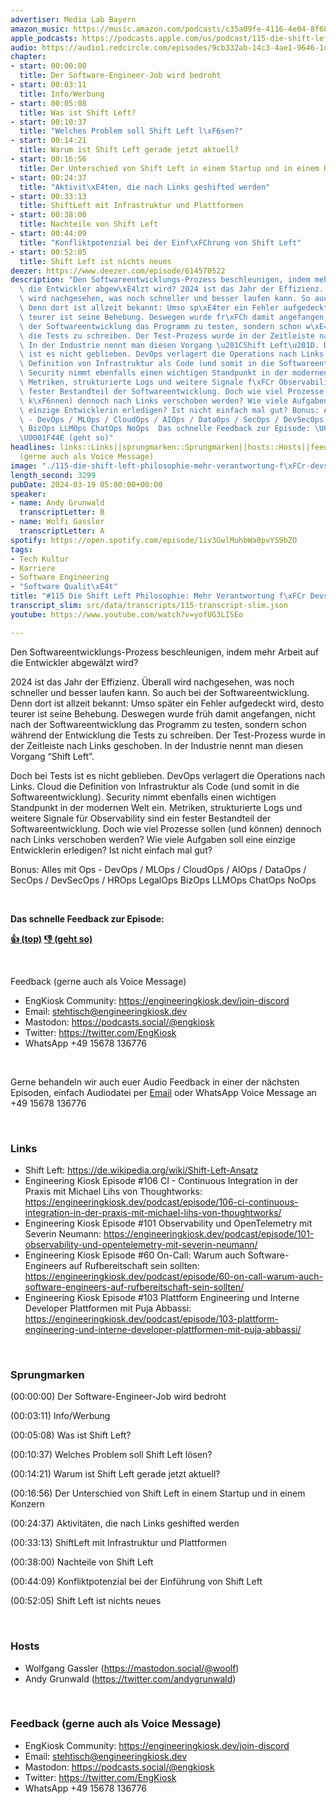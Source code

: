 ```yaml
---
advertiser: Media Lab Bayern
amazon_music: https://music.amazon.com/podcasts/c35a09fe-4116-4e04-8f68-77d61b112e46/episodes/d59eb116-86f3-427d-9ed4-33b2f08aae19/engineering-kiosk-115-die-shift-left-philosophie-mehr-verantwortung-f%C3%BCr-devs
apple_podcasts: https://podcasts.apple.com/us/podcast/115-die-shift-left-philosophie-mehr-verantwortung-f%C3%BCr-devs/id1603082924?i=1000649662758&uo=4
audio: https://audio1.redcircle.com/episodes/9cb332ab-14c3-4ae1-9646-1dbc497bc152/stream.mp3
chapter:
- start: 00:00:00
  title: Der Software-Engineer-Job wird bedroht
- start: 00:03:11
  title: Info/Werbung
- start: 00:05:08
  title: Was ist Shift Left?
- start: 00:10:37
  title: "Welches Problem soll Shift Left l\xF6sen?"
- start: 00:14:21
  title: Warum ist Shift Left gerade jetzt aktuell?
- start: 00:16:56
  title: Der Unterschied von Shift Left in einem Startup und in einem Konzern
- start: 00:24:37
  title: "Aktivit\xE4ten, die nach Links geshifted werden"
- start: 00:33:13
  title: ShiftLeft mit Infrastruktur und Plattformen
- start: 00:38:00
  title: Nachteile von Shift Left
- start: 00:44:09
  title: "Konfliktpotenzial bei der Einf\xFChrung von Shift Left"
- start: 00:52:05
  title: Shift Left ist nichts neues
deezer: https://www.deezer.com/episode/614570522
description: "Den Softwareentwicklungs-Prozess beschleunigen, indem mehr Arbeit auf\
  \ die Entwickler abgew\xE4lzt wird? 2024 ist das Jahr der Effizienz. \xDCberall\
  \ wird nachgesehen, was noch schneller und besser laufen kann. So auch bei der Softwareentwicklung.\
  \ Denn dort ist allzeit bekannt: Umso sp\xE4ter ein Fehler aufgedeckt wird, desto\
  \ teurer ist seine Behebung. Deswegen wurde fr\xFCh damit angefangen, nicht nach\
  \ der Softwareentwicklung das Programm zu testen, sondern schon w\xE4hrend der Entwicklung\
  \ die Tests zu schreiben. Der Test-Prozess wurde in der Zeitleiste nach Links geschoben.\
  \ In der Industrie nennt man diesen Vorgang \u201CShift Left\u201D. Doch bei Tests\
  \ ist es nicht geblieben. DevOps verlagert die Operations nach Links. Cloud die\
  \ Definition von Infrastruktur als Code (und somit in die Softwareentwicklung).\
  \ Security nimmt ebenfalls einen wichtigen Standpunkt in der modernen Welt ein.\
  \ Metriken, strukturierte Logs und weitere Signale f\xFCr Observability sind ein\
  \ fester Bestandteil der Softwareentwicklung. Doch wie viel Prozesse sollen (und\
  \ k\xF6nnen) dennoch nach Links verschoben werden? Wie viele Aufgaben soll eine\
  \ einzige Entwicklerin erledigen? Ist nicht einfach mal gut? Bonus: Alles mit Ops\
  \ - DevOps / MLOps / CloudOps / AIOps / DataOps / SecOps / DevSecOps / HROps LegalOps\
  \ BizOps LLMOps ChatOps NoOps  Das schnelle Feedback zur Episode: \U0001F44D (top)\_\
  \U0001F44E (geht so)"
headlines: links::Links||sprungmarken::Sprungmarken||hosts::Hosts||feedback-gerne-auch-als-voice-message::Feedback
  (gerne auch als Voice Message)
image: "./115-die-shift-left-philosophie-mehr-verantwortung-f\xFCr-devs.jpg"
length_second: 3299
pubDate: 2024-03-19 05:00:00+00:00
speaker:
- name: Andy Grunwald
  transcriptLetter: B
- name: Wolfi Gassler
  transcriptLetter: A
spotify: https://open.spotify.com/episode/1iv3GwlMuhbWa0pvYS9bZO
tags:
- Tech Kultur
- Karriere
- Software Engineering
- "Software Qualit\xE4t"
title: "#115 Die Shift Left Philosophie: Mehr Verantwortung f\xFCr Devs"
transcript_slim: src/data/transcripts/115-transcript-slim.json
youtube: https://www.youtube.com/watch?v=yofUG3LISEo

---
```

<p>Den Softwareentwicklungs-Prozess beschleunigen, indem mehr Arbeit auf die Entwickler abgewälzt wird?</p><p>2024 ist das Jahr der Effizienz. Überall wird nachgesehen, was noch schneller und besser laufen kann. So auch bei der Softwareentwicklung. Denn dort ist allzeit bekannt: Umso später ein Fehler aufgedeckt wird, desto teurer ist seine Behebung. Deswegen wurde früh damit angefangen, nicht nach der Softwareentwicklung das Programm zu testen, sondern schon während der Entwicklung die Tests zu schreiben. Der Test-Prozess wurde in der Zeitleiste nach Links geschoben. In der Industrie nennt man diesen Vorgang “Shift Left”.</p><p>Doch bei Tests ist es nicht geblieben. DevOps verlagert die Operations nach Links. Cloud die Definition von Infrastruktur als Code (und somit in die Softwareentwicklung). Security nimmt ebenfalls einen wichtigen Standpunkt in der modernen Welt ein. Metriken, strukturierte Logs und weitere Signale für Observability sind ein fester Bestandteil der Softwareentwicklung. Doch wie viel Prozesse sollen (und können) dennoch nach Links verschoben werden? Wie viele Aufgaben soll eine einzige Entwicklerin erledigen? Ist nicht einfach mal gut?</p><p>Bonus: Alles mit Ops - DevOps / MLOps / CloudOps / AIOps / DataOps / SecOps / DevSecOps / HROps LegalOps BizOps LLMOps ChatOps NoOps</p><p><br></p><p><strong>Das schnelle Feedback zur Episode:</strong></p><p><a href="https://api.openpodcast.dev/feedback/115/upvote" rel="nofollow"><strong>👍 (top)</strong></a><strong> </strong><a href="https://api.openpodcast.dev/feedback/115/downvote" rel="nofollow"><strong>👎 (geht so)</strong></a></p><p><br></p><p>Feedback (gerne auch als Voice Message)</p><ul><li>EngKiosk Community: <a href="https://engineeringkiosk.dev/join-discord">https://engineeringkiosk.dev/join-discord</a> </li><li>Email: <a href="mailto:stehtisch@engineeringkiosk.dev" rel="nofollow">stehtisch@engineeringkiosk.dev</a></li><li>Mastodon: <a href="https://podcasts.social/@engkiosk" rel="nofollow">https://podcasts.social/@engkiosk</a></li><li>Twitter: <a href="https://twitter.com/EngKiosk" rel="nofollow">https://twitter.com/EngKiosk</a></li><li>WhatsApp +49 15678 136776</li></ul><p><br></p><p>Gerne behandeln wir auch euer Audio Feedback in einer der nächsten Episoden, einfach Audiodatei per <a href="https://engineeringkiosk.dev/kontakt/">Email</a> oder WhatsApp Voice Message an +49 15678 136776</p><p><br></p><h3 id="links">Links</h3><ul><li>Shift Left: <a href="https://de.wikipedia.org/wiki/Shift-Left-Ansatz" rel="nofollow">https://de.wikipedia.org/wiki/Shift-Left-Ansatz</a></li><li>Engineering Kiosk Episode #106 CI - Continuous Integration in der Praxis mit Michael Lihs von Thoughtworks: <a href="https://engineeringkiosk.dev/podcast/episode/106-ci-continuous-integration-in-der-praxis-mit-michael-lihs-von-thoughtworks/">https://engineeringkiosk.dev/podcast/episode/106-ci-continuous-integration-in-der-praxis-mit-michael-lihs-von-thoughtworks/</a></li><li>Engineering Kiosk Episode #101 Observability und OpenTelemetry mit Severin Neumann: <a href="https://engineeringkiosk.dev/podcast/episode/101-observability-und-opentelemetry-mit-severin-neumann/">https://engineeringkiosk.dev/podcast/episode/101-observability-und-opentelemetry-mit-severin-neumann/</a></li><li>Engineering Kiosk Episode #60 On-Call: Warum auch Software-Engineers auf Rufbereitschaft sein sollten: <a href="https://engineeringkiosk.dev/podcast/episode/60-on-call-warum-auch-software-engineers-auf-rufbereitschaft-sein-sollten/">https://engineeringkiosk.dev/podcast/episode/60-on-call-warum-auch-software-engineers-auf-rufbereitschaft-sein-sollten/</a></li><li>Engineering Kiosk Episode #103 Plattform Engineering und Interne Developer Plattformen mit Puja Abbassi: <a href="https://engineeringkiosk.dev/podcast/episode/103-plattform-engineering-und-interne-developer-plattformen-mit-puja-abbassi/">https://engineeringkiosk.dev/podcast/episode/103-plattform-engineering-und-interne-developer-plattformen-mit-puja-abbassi/</a></li></ul><p><br></p><h3 id="sprungmarken">Sprungmarken</h3><p>(00:00:00) Der Software-Engineer-Job wird bedroht</p><p>(00:03:11) Info/Werbung</p><p>(00:05:08) Was ist Shift Left?</p><p>(00:10:37) Welches Problem soll Shift Left lösen?</p><p>(00:14:21) Warum ist Shift Left gerade jetzt aktuell?</p><p>(00:16:56) Der Unterschied von Shift Left in einem Startup und in einem Konzern</p><p>(00:24:37) Aktivitäten, die nach Links geshifted werden</p><p>(00:33:13) ShiftLeft mit Infrastruktur und Plattformen</p><p>(00:38:00) Nachteile von Shift Left</p><p>(00:44:09) Konfliktpotenzial bei der Einführung von Shift Left</p><p>(00:52:05) Shift Left ist nichts neues</p><p><br></p><h3 id="hosts">Hosts</h3><ul><li>Wolfgang Gassler (<a href="https://mastodon.social/@woolf" rel="nofollow">https://mastodon.social/@woolf</a>)</li><li>Andy Grunwald (<a href="https://twitter.com/andygrunwald" rel="nofollow">https://twitter.com/andygrunwald</a>)</li></ul><p><br></p><h3 id="feedback-gerne-auch-als-voice-message">Feedback (gerne auch als Voice Message)</h3><ul><li>EngKiosk Community: <a href="https://engineeringkiosk.dev/join-discord">https://engineeringkiosk.dev/join-discord</a> </li><li>Email: <a href="mailto:stehtisch@engineeringkiosk.dev" rel="nofollow">stehtisch@engineeringkiosk.dev</a></li><li>Mastodon: <a href="https://podcasts.social/@engkiosk" rel="nofollow">https://podcasts.social/@engkiosk</a></li><li>Twitter: <a href="https://twitter.com/EngKiosk" rel="nofollow">https://twitter.com/EngKiosk</a></li><li>WhatsApp +49 15678 136776</li></ul>